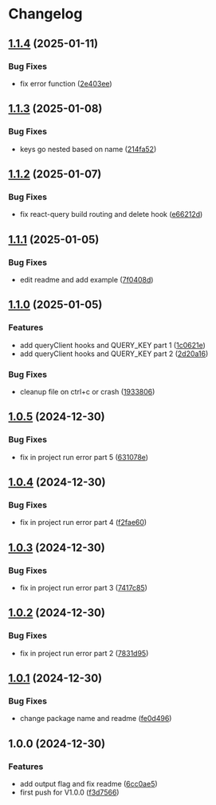# Changelog

## [1.1.4](https://github.com/mostafaRoosta74/swagger-extractor/compare/v1.1.3...v1.1.4) (2025-01-11)


### Bug Fixes

* fix error function ([2e403ee](https://github.com/mostafaRoosta74/swagger-extractor/commit/2e403ee402445f0dda2dd35a882398ba1551d919))

## [1.1.3](https://github.com/mostafaRoosta74/swagger-extractor/compare/v1.1.2...v1.1.3) (2025-01-08)


### Bug Fixes

* keys go nested based on name ([214fa52](https://github.com/mostafaRoosta74/swagger-extractor/commit/214fa5296199d8c3813658f39f7e71e49d791fa7))

## [1.1.2](https://github.com/mostafaRoosta74/swagger-extractor/compare/v1.1.1...v1.1.2) (2025-01-07)


### Bug Fixes

* fix react-query build routing and delete hook ([e66212d](https://github.com/mostafaRoosta74/swagger-extractor/commit/e66212d25cddf768070ac2921d77108dfea62e0a))

## [1.1.1](https://github.com/mostafaRoosta74/swagger-extractor/compare/v1.1.0...v1.1.1) (2025-01-05)


### Bug Fixes

* edit readme and add example ([7f0408d](https://github.com/mostafaRoosta74/swagger-extractor/commit/7f0408d6bd90ae07c8a2daf6a2c824df218da8c6))

## [1.1.0](https://github.com/mostafaRoosta74/swagger-extractor/compare/v1.0.5...v1.1.0) (2025-01-05)


### Features

* add queryClient hooks and QUERY_KEY part 1 ([1c0621e](https://github.com/mostafaRoosta74/swagger-extractor/commit/1c0621ef25b2c2f9a529673a08899d089f997868))
* add queryClient hooks and QUERY_KEY part 2 ([2d20a16](https://github.com/mostafaRoosta74/swagger-extractor/commit/2d20a165cfe90fdbaa27417a8051aa3ba23d520f))


### Bug Fixes

* cleanup file on ctrl+c or crash ([1933806](https://github.com/mostafaRoosta74/swagger-extractor/commit/193380680ef612ea05e4ac81b4f085d261405b85))

## [1.0.5](https://github.com/mostafaRoosta74/swagger-extractor/compare/v1.0.4...v1.0.5) (2024-12-30)


### Bug Fixes

* fix in project run error part 5 ([631078e](https://github.com/mostafaRoosta74/swagger-extractor/commit/631078e1b1a282f7ed6f96dc1d5dfac3c18b5b75))

## [1.0.4](https://github.com/mostafaRoosta74/swagger-extractor/compare/v1.0.3...v1.0.4) (2024-12-30)


### Bug Fixes

* fix in project run error part 4 ([f2fae60](https://github.com/mostafaRoosta74/swagger-extractor/commit/f2fae60facb0f79647aff155a1bdf86daabf687f))

## [1.0.3](https://github.com/mostafaRoosta74/swagger-extractor/compare/v1.0.2...v1.0.3) (2024-12-30)


### Bug Fixes

* fix in project run error part 3 ([7417c85](https://github.com/mostafaRoosta74/swagger-extractor/commit/7417c85ecb26547c1d374459bcacc268864018f2))

## [1.0.2](https://github.com/mostafaRoosta74/swagger-extractor/compare/v1.0.1...v1.0.2) (2024-12-30)


### Bug Fixes

* fix in project run error part 2 ([7831d95](https://github.com/mostafaRoosta74/swagger-extractor/commit/7831d952b75b2a863e7ab0343d97571838b89cc8))

## [1.0.1](https://github.com/mostafaRoosta74/swagger-extractor/compare/v1.0.0...v1.0.1) (2024-12-30)


### Bug Fixes

* change package name and readme ([fe0d496](https://github.com/mostafaRoosta74/swagger-extractor/commit/fe0d496ab64a0af00592a4c4f476bba502c999e9))

## 1.0.0 (2024-12-30)


### Features

* add output flag and fix readme ([6cc0ae5](https://github.com/mostafaRoosta74/swagger-extractor/commit/6cc0ae5913fdf428ffd65f4144f9a96d2efe963b))
* first push for V1.0.0 ([f3d7566](https://github.com/mostafaRoosta74/swagger-extractor/commit/f3d75660dd151f93e08c10676a8309b607c7e9ce))
